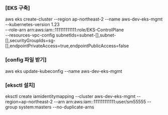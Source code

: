 ### [EKS 구축]

aws eks create-cluster --region ap-northeast-2 --name aws-dev-eks-mgmt --kubernetes-version 1.23 \
--role-arn arn:aws:iam::111111111111:role/EKS-ControlPlane \
--resources-vpc-config subnetIds=subnet-[],subnet-[],securityGroupIds=sg-[],endpointPrivateAccess=true,endpointPublicAccess=false


### [config 파일 받기]

aws eks update-kubeconfig --name aws-dev-eks-mgmt


### [eksctl 설치]

eksctl create iamidentitymapping --cluster aws-dev-eks-mgmt --region=ap-northeast-2 --arn arn:aws:iam::111111111111:user/sm55555 --group system:masters --no-duplicate-arns
